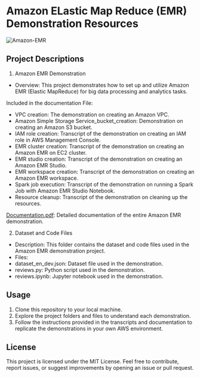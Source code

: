 # Amazon ELastic Map Reduce (EMR) Demonstration Resources

![Amazon-EMR](https://github.com/kevinndungu-source/EMR_Demonstration_Resources/assets/114335263/2bd46564-6d9a-4e65-b242-39e428e2f70f)

## Project Descriptions
1. Amazon EMR Demonstration
-	Overview: This project demonstrates how to set up and utilize Amazon EMR (Elastic MapReduce) for big data processing and analytics tasks.

Included in the documentation File:
-	VPC creation: The demonstration on creating an Amazon VPC.
-	Amazon Simple Storage Service_bucket_creation: Demonstration on creating an Amazon S3 bucket.
-	IAM role creation: Transcript of the demonstration on creating an IAM role in AWS Management Console.
-	EMR cluster creation: Transcript of the demonstration on creating an Amazon EMR on EC2 cluster.
-	EMR studio creation: Transcript of the demonstration on creating an Amazon EMR Studio.
-	EMR workspace creation: Transcript of the demonstration on creating an Amazon EMR workspace.
-	Spark job execution: Transcript of the demonstration on running a Spark Job with Amazon EMR Studio Notebook.
-	Resource cleanup: Transcript of the demonstration on cleaning up the resources.

[Documentation.pdf](https://drive.google.com/file/d/1zxrx1NdSQPI7zsVkzujVUDtXZfiq8G71/view?usp=drive_link): Detailed documentation of the entire Amazon EMR demonstration.

2. Dataset and Code Files
-	Description: This folder contains the dataset and code files used in the Amazon EMR demonstration project.
-	Files:
-	dataset_en_dev.json: Dataset file used in the demonstration.
-	reviews.py: Python script used in the demonstration.
-	reviews.ipynb: Jupyter notebook used in the demonstration.

## Usage
1.	Clone this repository to your local machine.
2.	Explore the project folders and files to understand each demonstration.
3.	Follow the instructions provided in the transcripts and documentation to replicate the demonstrations in your own AWS environment.

## License
This project is licensed under the MIT License.
Feel free to contribute, report issues, or suggest improvements by opening an issue or pull request.
